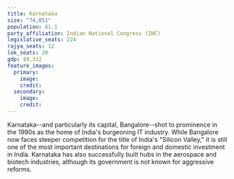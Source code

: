 ```yaml
---
title: Karnataka
size: "74,051"
population: 61.1
party_affiliation: Indian National Congress (INC)
legislative_seats: 224
rajya_seats: 12
lok_seats: 20
gdp: $9,312
feature_images:
  primary:
    image: 
    credit: 
  secondary:
    image: 
    credit: 
---
```


Karnataka--and particularly its capital, Bangalore--shot to prominence in the 1990s as the home of India's burgeoning IT industry. While Bangalore now faces steeper competition for the title of India's "Silicon Valley," it is still one of the most important destinations for foreign and domestic investment in India. Karnataka has also successfully built hubs in the aerospace and biotech industries, although its government is not known for aggressive reforms. 
